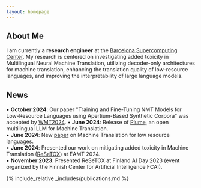 ```yaml
---
layout: homepage
---
```


## About Me

I am currently a **research engineer** at the [Barcelona Supercomputing Center](https://www.bsc.es/es/garcia-gilabert-javier). My research is centered on investigating added toxicity in Multilingual Neural Machine Translation, utilizing decoder-only architectures for machine translation, enhancing the translation quality of low-resource languages, and improving the interpretability of large language models.


## News
• **October 2024**: Our paper "Training and Fine-Tuning NMT Models for Low-Resource Languages using Apertium-Based Synthetic Corpora" was accepted by [WMT2024](https://www2.statmt.org/wmt24/pdf/2024.wmt-1.90.pdf).
• **June 2024**: Release of  [Plume](https://huggingface.co/projecte-aina/Plume256k), an open multilingual LLM for Machine Translation. <br />
• **June 2024**: New [paper](https://aclanthology.org/2024.americasnlp-1.17/) on Machine Translation for low resource languages.   <br />
• **June 2024**: Presented our work on mitigating added toxicity in Machine Translation ([ReSeTOX](https://arxiv.org/abs/2305.11761)) at EAMT 2024. <br />
• **November 2023**: Presented ReSeTOX at Finland AI Day 2023 (event organized by the Finnish Center for Artificial Intelligence FCAI). <br />


{% include_relative _includes/publications.md %}